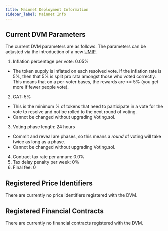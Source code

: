 ```yaml
---
title: Mainnet Deployment Information
sidebar_label: Mainnet Info
---
```


## Current DVM Parameters

The current DVM parameters are as follows. The parameters can be adjusted via the introduction of a new [UMIP](../oracle/governance/UMIPs.md).

1. Inflation percentage per vote: 0.05%

- The token supply is inflated on each resolved vote. If the inflation rate is 5%, then that 5% is split pro rata amongst those who voted correctly. This means that on a per-voter bases, the rewards are >= 5% (you get more if fewer people vote).

2. GAT: 5%

- This is the minimum % of tokens that need to participate in a vote for the vote to resolve and not be rolled to the next round of voting.
- Cannot be changed without upgrading Voting.sol.

3. Voting phase length: 24 hours

- Commit and reveal are phases, so this means a _round_ of voting will take twice as long as a phase.
- Cannot be changed without upgrading Voting.sol.

4. Contract tax rate per annum: 0.0%
5. Tax delay penalty per week: 0%
6. Final fee: 0

## Registered Price Identifiers

There are currently no price identifiers registered with the DVM.

## Registered Financial Contracts

There are currently no financial contracts registered with the DVM.
